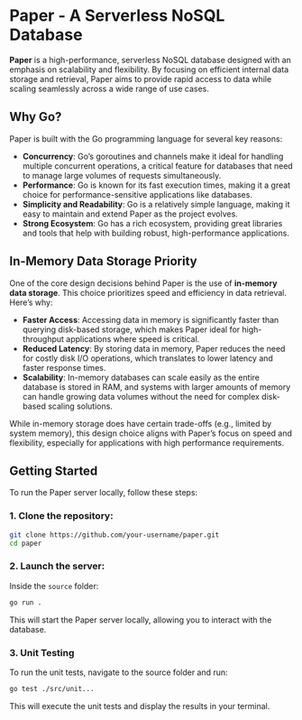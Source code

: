 # Paper - A Serverless NoSQL Database

**Paper** is a high-performance, serverless NoSQL database designed with an emphasis on scalability and flexibility. By focusing on efficient internal data storage and retrieval, Paper aims to provide rapid access to data while scaling seamlessly across a wide range of use cases.

## Why Go?

Paper is built with the Go programming language for several key reasons:

- **Concurrency**: Go’s goroutines and channels make it ideal for handling multiple concurrent operations, a critical feature for databases that need to manage large volumes of requests simultaneously.
- **Performance**: Go is known for its fast execution times, making it a great choice for performance-sensitive applications like databases.
- **Simplicity and Readability**: Go is a relatively simple language, making it easy to maintain and extend Paper as the project evolves.
- **Strong Ecosystem**: Go has a rich ecosystem, providing great libraries and tools that help with building robust, high-performance applications.

## In-Memory Data Storage Priority

One of the core design decisions behind Paper is the use of **in-memory data storage**. This choice prioritizes speed and efficiency in data retrieval. Here’s why:

- **Faster Access**: Accessing data in memory is significantly faster than querying disk-based storage, which makes Paper ideal for high-throughput applications where speed is critical.
- **Reduced Latency**: By storing data in memory, Paper reduces the need for costly disk I/O operations, which translates to lower latency and faster response times.
- **Scalability**: In-memory databases can scale easily as the entire database is stored in RAM, and systems with larger amounts of memory can handle growing data volumes without the need for complex disk-based scaling solutions.

While in-memory storage does have certain trade-offs (e.g., limited by system memory), this design choice aligns with Paper’s focus on speed and flexibility, especially for applications with high performance requirements.

## Getting Started

To run the Paper server locally, follow these steps:

### 1. Clone the repository:

```bash
git clone https://github.com/your-username/paper.git
cd paper
```

### 2. Launch the server:

Inside the `source` folder:

```bash
go run .
```

This will start the Paper server locally, allowing you to interact with the database.

### 3. Unit Testing
To run the unit tests, navigate to the source folder and run:

```bash
go test ./src/unit...
```

This will execute the unit tests and display the results in your terminal.
